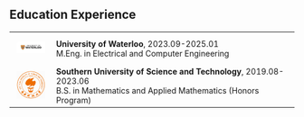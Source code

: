 
## Education Experience

<table frame="void" rules="none" style="width: 100%; border-collapse: collapse;">
    <tr style="height: 60px; border: none;">
        <td style="width: 15%; border: none; text-align: center; vertical-align: middle;">
            <img src="../assets/img/uwaterloo.webp" style="width: 50px; height: auto; border: none;">
        </td>
        <td style="border: none; vertical-align: middle;">
            <div>
                <b>University of Waterloo</b>, 2023.09-2025.01
                <br>
                M.Eng. in Electrical and Computer Engineering
            </div>
        </td>
    </tr>
    <tr style="height: 60px; border: none;">
        <td style="width: 15%; border: none; text-align: center; vertical-align: middle;">
            <img src="../assets/img/sustech.png" style="width: 50px; height: auto; border: none;">
        </td>
        <td style="border: none; vertical-align: middle;">
            <div>
                <b>Southern University of Science and Technology</b>, 2019.08-2023.06
                <br>
                B.S. in Mathematics and Applied Mathematics (Honors Program)
            </div>
        </td>
    </tr>
</table>
